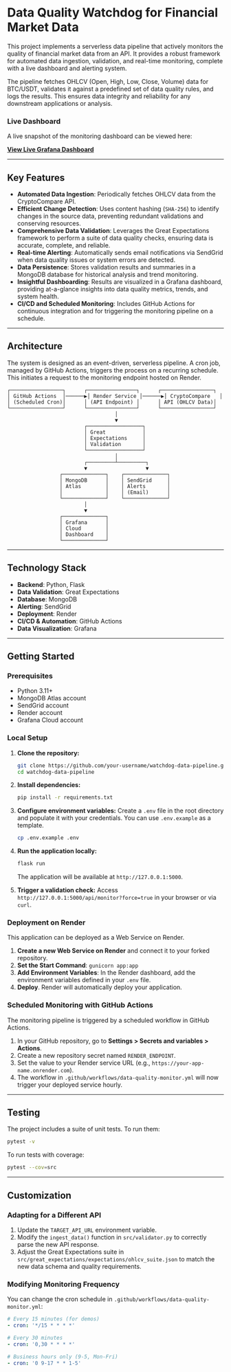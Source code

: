 # Data Quality Watchdog for Financial Market Data

This project implements a serverless data pipeline that actively monitors the quality of financial market data from an API. It provides a robust framework for automated data ingestion, validation, and real-time monitoring, complete with a live dashboard and alerting system.

The pipeline fetches OHLCV (Open, High, Low, Close, Volume) data for BTC/USDT, validates it against a predefined set of data quality rules, and logs the results. This ensures data integrity and reliability for any downstream applications or analysis.

### Live Dashboard

A live snapshot of the monitoring dashboard can be viewed here:

**[View Live Grafana Dashboard](https://satwik07.grafana.net/dashboard/snapshot/4doPsh8wNqw4jQnjOJRYr1TzXLPmETUw)**

-----

## Key Features

  * **Automated Data Ingestion**: Periodically fetches OHLCV data from the CryptoCompare API.
  * **Efficient Change Detection**: Uses content hashing (`SHA-256`) to identify changes in the source data, preventing redundant validations and conserving resources.
  * **Comprehensive Data Validation**: Leverages the Great Expectations framework to perform a suite of data quality checks, ensuring data is accurate, complete, and reliable.
  * **Real-time Alerting**: Automatically sends email notifications via SendGrid when data quality issues or system errors are detected.
  * **Data Persistence**: Stores validation results and summaries in a MongoDB database for historical analysis and trend monitoring.
  * **Insightful Dashboarding**: Results are visualized in a Grafana dashboard, providing at-a-glance insights into data quality metrics, trends, and system health.
  * **CI/CD and Scheduled Monitoring**: Includes GitHub Actions for continuous integration and for triggering the monitoring pipeline on a schedule.

-----

## Architecture

The system is designed as an event-driven, serverless pipeline. A cron job, managed by GitHub Actions, triggers the process on a recurring schedule. This initiates a request to the monitoring endpoint hosted on Render.

```
┌─────────────────┐      ┌────────────────┐      ┌─────────────────┐
│ GitHub Actions  │──────▶│ Render Service │──────▶│ CryptoCompare   │
│ (Scheduled Cron)│      │ (API Endpoint) │      │ API (OHLCV Data)│
└─────────────────┘      └────────────────┘      └─────────────────┘
                                   │
                                   ▼
                         ┌──────────────────┐
                         │ Great            │
                         │ Expectations     │
                         │ Validation       │
                         └──────────────────┘
                                   │
                         ┌─────────┴─────────┐
                         ▼                   ▼
                 ┌──────────────┐    ┌──────────────┐
                 │ MongoDB      │    │ SendGrid     │
                 │ Atlas        │    │ Alerts       │
                 │              │    │ (Email)      │
                 └──────────────┘    └──────────────┘
                         │
                         ▼
                 ┌──────────────┐
                 │ Grafana      │
                 │ Cloud        │
                 │ Dashboard    │
                 └──────────────┘
```

-----

## Technology Stack

  * **Backend**: Python, Flask
  * **Data Validation**: Great Expectations
  * **Database**: MongoDB
  * **Alerting**: SendGrid
  * **Deployment**: Render
  * **CI/CD & Automation**: GitHub Actions
  * **Data Visualization**: Grafana

-----

## Getting Started

### Prerequisites

  * Python 3.11+
  * MongoDB Atlas account
  * SendGrid account
  * Render account
  * Grafana Cloud account

### Local Setup

1.  **Clone the repository:**

    ```bash
    git clone https://github.com/your-username/watchdog-data-pipeline.git
    cd watchdog-data-pipeline
    ```

2.  **Install dependencies:**

    ```bash
    pip install -r requirements.txt
    ```

3.  **Configure environment variables:**
    Create a `.env` file in the root directory and populate it with your credentials. You can use `.env.example` as a template.

    ```bash
    cp .env.example .env
    ```

4.  **Run the application locally:**

    ```bash
    flask run
    ```

    The application will be available at `http://127.0.0.1:5000`.

5.  **Trigger a validation check:**
    Access `http://127.0.0.1:5000/api/monitor?force=true` in your browser or via `curl`.

### Deployment on Render

This application can be deployed as a Web Service on Render.

1.  **Create a new Web Service on Render** and connect it to your forked repository.
2.  **Set the Start Command**: `gunicorn app:app`
3.  **Add Environment Variables**: In the Render dashboard, add the environment variables defined in your `.env` file.
4.  **Deploy**. Render will automatically deploy your application.

### Scheduled Monitoring with GitHub Actions

The monitoring pipeline is triggered by a scheduled workflow in GitHub Actions.

1.  In your GitHub repository, go to **Settings \> Secrets and variables \> Actions**.
2.  Create a new repository secret named `RENDER_ENDPOINT`.
3.  Set the value to your Render service URL (e.g., `https://your-app-name.onrender.com`).
4.  The workflow in `.github/workflows/data-quality-monitor.yml` will now trigger your deployed service hourly.

-----

## Testing

The project includes a suite of unit tests. To run them:

```bash
pytest -v
```

To run tests with coverage:

```bash
pytest --cov=src
```

-----

## Customization

### Adapting for a Different API

1.  Update the `TARGET_API_URL` environment variable.
2.  Modify the `ingest_data()` function in `src/validator.py` to correctly parse the new API response.
3.  Adjust the Great Expectations suite in `src/great_expectations/expectations/ohlcv_suite.json` to match the new data schema and quality requirements.

### Modifying Monitoring Frequency

You can change the cron schedule in `.github/workflows/data-quality-monitor.yml`:

```yaml
# Every 15 minutes (for demos)
- cron: '*/15 * * * *'

# Every 30 minutes
- cron: '0,30 * * * *'

# Business hours only (9-5, Mon-Fri)
- cron: '0 9-17 * * 1-5'
```
